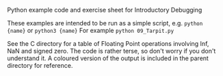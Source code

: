 Python example code and exercise sheet for Introductory Debugging

These examples are intended to be run as a simple script, e.g.
  `python {name}`
or `python3 {name}`
For example `python 09_Tarpit.py`

See the C directory for a table of Floating Point operations involving Inf, NaN and signed zero. 
The code is rather terse, so don't worry if you don't understand it. A coloured version of the output is included in the parent directory for reference.
